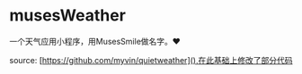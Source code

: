 # musesWeather
一个天气应用小程序，用MusesSmile做名字。❤️

source: [https://github.com/myvin/quietweather](),在此基础上修改了部分代码